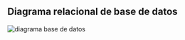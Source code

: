 
## Diagrama relacional de base de datos
<img src="https://i.postimg.cc/d1LrxpZ4/Captura.png" alt="diagrama base de datos">
